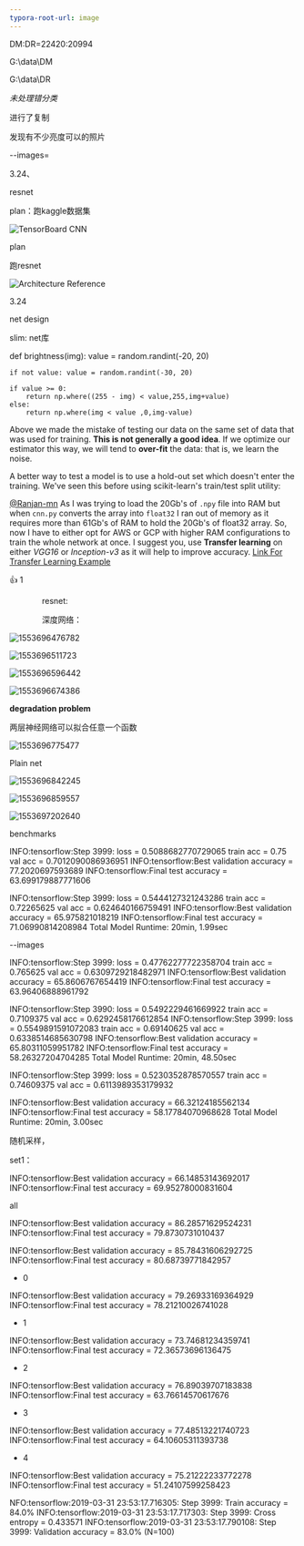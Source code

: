 ```yaml
---
typora-root-url: image
---
```


DM:DR=22420:20994

G:\data\DM

G:\data\DR

*未处理错分类*

进行了复制

发现有不少亮度可以的照片

--images=

3.24、

resnet



plan：跑kaggle数据集



![TensorBoard CNN](https://github.com/yuchenlichuck/dsi-capstone/raw/master/images/readme/cnn_two_classes_tensorboard.png)

plan

跑resnet

![Architecture Reference](https://github.com/raghakot/keras-resnet/raw/master/images/architecture.png?raw=true)





3.24

net design 



slim: net库

def brightness(img):
    value = random.randint(-20, 20)

    if not value: value = random.randint(-30, 20)
    
    if value >= 0:
        return np.where((255 - img) < value,255,img+value)
    else:
        return np.where(img < value ,0,img-value)





Above we made the mistake of testing our data on the same set of data that was used for training. **This is not generally a good idea**. If we optimize our estimator this way, we will tend to **over-fit** the data: that is, we learn the noise.

A better way to test a model is to use a hold-out set which doesn't enter the training. We've seen this before using scikit-learn's train/test split utility:

[@Ranjan-mn](https://github.com/Ranjan-mn) As I was trying to load the 20Gb's of `.npy` file into RAM but when `cnn.py` converts the array into `float32` I ran out of memory as it requires more than 61Gb's of RAM to hold the 20Gb's of float32 array. So, now I have to either opt for AWS or GCP with higher RAM configurations to train the whole network at once. I suggest you, use **Transfer learning** on either *VGG16* or *Inception-v3* as it will help to improve accuracy. [Link For Transfer Learning Example](https://blog.keras.io/building-powerful-image-classification-models-using-very-little-data.html)

👍 1

<details class="details-overlay details-reset position-relative float-left reaction-popover-container js-reaction-popover-container" style="box-sizing: border-box; display: inline-block; position: relative !important; float: left !important; z-index: 100;"><summary class="btn-link reaction-summary-item add-reaction-btn" aria-label="Add your reaction" aria-haspopup="menu" style="box-sizing: border-box; display: inline-block; cursor: pointer; -webkit-appearance: none; background-color: transparent; border: 0px; color: rgb(3, 102, 214); font-size: inherit; padding: 9px 15px 7px; text-decoration: none; user-select: none; white-space: nowrap; opacity: 0; transition: opacity 0.1s ease-in-out 0s; float: left; line-height: 18px; list-style: none;"><svg class="octicon octicon-plus-small add-reaction-plus-icon" viewBox="0 0 7 16" version="1.1" width="7" height="16" aria-hidden="true"><path fill-rule="evenodd" d="M4 4H3v3H0v1h3v3h1V8h3V7H4V4z"></path></svg><span>&nbsp;</span><svg class="octicon octicon-smiley" viewBox="0 0 16 16" version="1.1" width="16" height="16" aria-hidden="true"><path fill-rule="evenodd" d="M8 0C3.58 0 0 3.58 0 8s3.58 8 8 8 8-3.58 8-8-3.58-8-8-8zm4.81 12.81a6.72 6.72 0 0 1-2.17 1.45c-.83.36-1.72.53-2.64.53-.92 0-1.81-.17-2.64-.53-.81-.34-1.55-.83-2.17-1.45a6.773 6.773 0 0 1-1.45-2.17A6.59 6.59 0 0 1 1.21 8c0-.92.17-1.81.53-2.64.34-.81.83-1.55 1.45-2.17.62-.62 1.36-1.11 2.17-1.45A6.59 6.59 0 0 1 8 1.21c.92 0 1.81.17 2.64.53.81.34 1.55.83 2.17 1.45.62.62 1.11 1.36 1.45 2.17.36.83.53 1.72.53 2.64 0 .92-.17 1.81-.53 2.64-.34.81-.83 1.55-1.45 2.17zM4 6.8v-.59c0-.66.53-1.19 1.2-1.19h.59c.66 0 1.19.53 1.19 1.19v.59c0 .67-.53 1.2-1.19 1.2H5.2C4.53 8 4 7.47 4 6.8zm5 0v-.59c0-.66.53-1.19 1.2-1.19h.59c.66 0 1.19.53 1.19 1.19v.59c0 .67-.53 1.2-1.19 1.2h-.59C9.53 8 9 7.47 9 6.8zm4 3.2c-.72 1.88-2.91 3-5 3s-4.28-1.13-5-3c-.14-.39.23-1 .66-1h8.59c.41 0 .89.61.75 1z"></path></svg></summary></details>



resnet:

深度网络：

  ![1553696476782](E:\github\PPT\image\1553696476782.png)

![1553696511723](E:\github\PPT\image\1553696511723.png)

![1553696596442](/1553696596442.png)

![1553696674386](/1553696674386.png)

**degradation problem**

两层神经网络可以拟合任意一个函数

![1553696775477](/1553696775477.png)

Plain net

![1553696842245](/1553696842245.png)

![1553696859557](/1553696859557.png)

![1553697202640](/1553697202640.png)



benchmarks



INFO:tensorflow:Step 3999: loss = 0.5088682770729065 train acc = 0.75 val acc = 0.7012090086936951
INFO:tensorflow:Best validation accuracy = 77.2020697593689
INFO:tensorflow:Final test accuracy =  63.699179887771606

INFO:tensorflow:Step 3999: loss = 0.5444127321243286 train acc = 0.72265625 val acc = 0.624640166759491
INFO:tensorflow:Best validation accuracy = 65.975821018219
INFO:tensorflow:Final test accuracy =  71.06990814208984
Total Model Runtime: 20min, 1.99sec

--images



INFO:tensorflow:Step 3999: loss = 0.47762277722358704 train acc = 0.765625 val acc = 0.6309729218482971
INFO:tensorflow:Best validation accuracy = 65.8606767654419
INFO:tensorflow:Final test accuracy =  63.96406888961792





INFO:tensorflow:Step 3990: loss = 0.5492229461669922 train acc = 0.7109375 val acc = 0.6292458176612854
INFO:tensorflow:Step 3999: loss = 0.5549891591072083 train acc = 0.69140625 val acc = 0.6338514685630798
INFO:tensorflow:Best validation accuracy = 65.80311059951782
INFO:tensorflow:Final test accuracy =  58.26327204704285
Total Model Runtime: 20min, 48.50sec



INFO:tensorflow:Step 3999: loss = 0.5230352878570557 train acc = 0.74609375 val acc = 0.6113989353179932

INFO:tensorflow:Best validation accuracy = 66.32124185562134
INFO:tensorflow:Final test accuracy =  58.17784070968628
Total Model Runtime: 20min, 3.00sec











随机采样，

set1：

INFO:tensorflow:Best validation accuracy = 66.14853143692017
INFO:tensorflow:Final test accuracy =  69.95278000831604





all



INFO:tensorflow:Best validation accuracy = 86.28571629524231
INFO:tensorflow:Final test accuracy =  79.8730731010437

INFO:tensorflow:Best validation accuracy = 85.78431606292725
INFO:tensorflow:Final test accuracy =  80.68739771842957















- 0

INFO:tensorflow:Best validation accuracy = 79.26933169364929
INFO:tensorflow:Final test accuracy =  78.21210026741028

- 1

INFO:tensorflow:Best validation accuracy = 73.74681234359741
INFO:tensorflow:Final test accuracy =  72.36573696136475



- 2



INFO:tensorflow:Best validation accuracy = 76.89039707183838
INFO:tensorflow:Final test accuracy =  63.76614570617676



- 3

INFO:tensorflow:Best validation accuracy = 77.48513221740723
INFO:tensorflow:Final test accuracy =  64.10605311393738

- 4

INFO:tensorflow:Best validation accuracy = 75.21222233772278
INFO:tensorflow:Final test accuracy =  51.24107599258423





NFO:tensorflow:2019-03-31 23:53:17.716305: Step 3999: Train accuracy = 84.0%
INFO:tensorflow:2019-03-31 23:53:17.717303: Step 3999: Cross entropy = 0.433571
INFO:tensorflow:2019-03-31 23:53:17.790108: Step 3999: Validation accuracy = 83.0% (N=100)